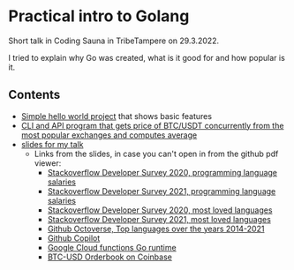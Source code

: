 # Practical intro to Golang

Short talk in Coding Sauna in TribeTampere on 29.3.2022.

I tried to explain why Go was created, what is it good for and how popular is it.

## Contents

- [Simple hello world project](hello) that shows basic features
- [CLI and API program that gets price of BTC/USDT concurrently from the most popular exchanges and computes average](tickers)
- [slides for my talk](practical_intro_to_go.pdf)
  - Links from the slides, in case you can't open in from the github pdf viewer:
    - [Stackoverflow Developer Survey 2020, programming language salaries](https://insights.stackoverflow.com/survey/2020#work-salary-and-experience-by-language)
    - [Stackoverflow Developer Survey 2021, programming language salaries](https://insights.stackoverflow.com/survey/2021#section-top-paying-technologies-top-paying-technologies)
    - [Stackoverflow Developer Survey 2020, most loved languages](https://insights.stackoverflow.com/survey/2020#technology-most-loved-dreaded-and-wanted-languages-loved)
    - [Stackoverflow Developer Survey 2021, most loved languages](https://insights.stackoverflow.com/survey/2021#most-loved-dreaded-and-wanted-language-love-dread)
    - [Github Octoverse, Top languages over the years 2014-2021](https://octoverse.github.com/#top-languages-over-the-years)
    - [Github Copilot](https://copilot.github.com/)
    - [Google Cloud functions Go runtime](https://cloud.google.com/functions/docs/create-deploy-go)
    - [BTC-USD Orderbook on Coinbase](https://pro.coinbase.com/trade/BTC-USD)


